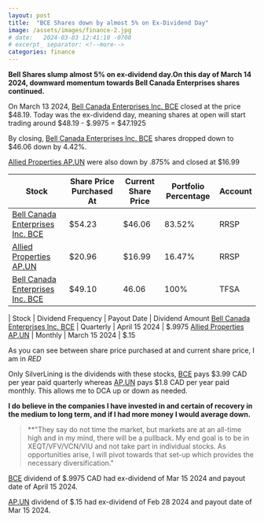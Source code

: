 ```yaml
---
layout: post
title:  "BCE Shares down by almost 5% on Ex-Dividend Day"
image: /assets/images/finance-2.jpg
# date:   2024-03-03 12:41:10 -0700
# excerpt_ separator: <!--more-->
categories: finance
---
```

<p><b>Bell Shares slump almost 5% on ex-dividend day.On this day of March 14 2024, downward momentum towards Bell Canada Enterprises shares continued.</b></p>

On March 13 2024, [Bell Canada Enterprises Inc. BCE](https://money.tmx.com/en/quote/BCE) closed at the price $48.19. Today was the ex-dividend day, meaning shares at open will start trading around $48.19 - $.9975 = $47.1925 

By closing, [Bell Canada Enterprises Inc. BCE](https://money.tmx.com/en/quote/BCE) shares dropped down to $46.06 down by 4.42%.

[Allied Properties AP.UN](https://money.tmx.com/en/quote/AP.UN) were also down by .875% and closed at $16.99 

| Stock | Share Price Purchased At |  Current Share Price | Portfolio Percentage | Account
| ----- |----- |----- |----- |----- |
| [Bell Canada Enterprises Inc. BCE](https://money.tmx.com/en/quote/BCE) | $54.23 | $46.06 | 83.52% | RRSP
| [Allied Properties AP.UN](https://money.tmx.com/en/quote/AP.UN) | $20.96 | $16.99 | 16.47% | RRSP
| [Bell Canada Enterprises Inc. BCE](https://money.tmx.com/en/quote/BCE) | $49.10 | 46.06 | 100% | TFSA


| Stock | Dividend Frequency |  Payout Date | Dividend Amount
[Bell Canada Enterprises Inc. BCE](https://money.tmx.com/en/quote/BCE) | Quarterly | April 15 2024 | $.9975
[Allied Properties AP.UN](https://money.tmx.com/en/quote/AP.UN) | Monthly | March 15 2024 | $.15



As you can see between share price purchased at and current share price, I am in *RED*

Only SilverLining is the dividends with these stocks, [BCE](https://money.tmx.com/en/quote/BCE) pays $3.99 CAD per year paid quarterly whereas [AP.UN](https://money.tmx.com/en/quote/AP.UN) pays $1.8 CAD per year paid monthly. This allows me to DCA up or down as needed.

**I do believe in the companies I have invested in and certain of recovery in the medium to long term, and if I had more money I would average down.**

>**"They say do not time the market, but markets are at an all-time high and in my mind, there will be a pullback. My end goal is to be in XEQT/VFV/VCN/VIU and not take part in individual stocks. As opportunities arise, I will pivot towards that set-up which provides the necessary diversification."

[BCE](https://money.tmx.com/en/quote/BCE) dividend of $.9975 CAD had ex-dividend of Mar 15 2024 and payout date of April 15 2024. 

[AP.UN](https://money.tmx.com/en/quote/AP.UN) dividend of $.15 had ex-dividend of Feb 28 2024 and payout date of Mar 15 2024.


<!-- ![RRSP Portfolio March 8 2024](/assets/images/img-4.jpg) -->

<!-- [BCE](https://money.tmx.com/en/quote/BCE)
[AP.UN](https://money.tmx.com/en/quote/AP.UN) -->
